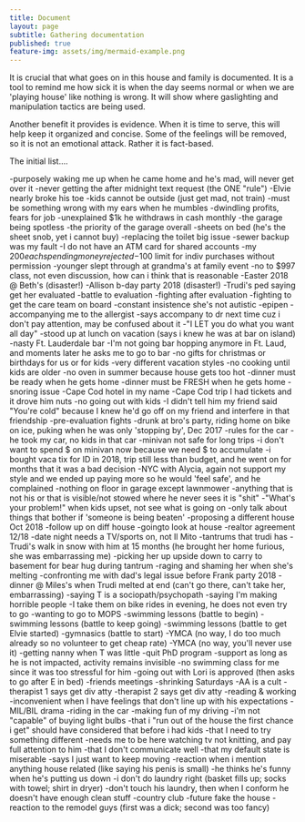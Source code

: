 ```yaml
---
title: Document
layout: page
subtitle: Gathering documentation
published: true
feature-img: assets/img/mermaid-example.png
---
```

It is crucial that what goes on in this house and family is documented. It is a tool to remind me how sick it is when the day seems normal or when we are 'playing house' like nothing is wrong. It will show where gaslighting and manipulation tactics are being used. 

Another benefit it provides is evidence. When it is time to serve, this will help keep it organized and concise. Some of the feelings will be removed, so it is not an emotional attack. Rather it is fact-based.

The initial list....

-purposely waking me up when he came home and he's mad, will never get over it 
-never getting the after midnight text request (the ONE "rule")
-Elvie nearly broke his toe
-kids cannot be outside (just get mad, not train)
-must be something wrong with my ears when he mumbles
-dwindling profits, fears for job
-unexplained $1k he withdraws in cash monthly
-the garage being spotless
-the priority of the garage overall
-sheets on bed (he's the sheet snob, yet i cannot buy)
-replacing the toilet big issue
-sewer backup was my fault
-I do not have an ATM card for shared accounts
-my $200 each spending money rejected
-$100 limit for indiv purchases without permission
-younger slept through at grandma's at family event
-no to $997 class, not even discussion, how can i think that is reasonable
-Easter 2018 @ Beth's (disaster!)
-Allison b-day party 2018 (disaster!)
-Trudi's ped saying get her evaluated
-battle to evaluation
-fighting after evaluation
-fighting to get the care team on board
-constant insistence she's not autistic
-epipen
-accompanying me to the allergist
-says accompany to dr next time cuz i don't pay attention, may be confused about it
-"I LET you do what you want all day"
-stood up at lunch on vacation (says i knew he was at bar on island)
-nasty Ft. Lauderdale bar
-I'm not going bar hopping anymore in Ft. Laud, and moments later he asks me to go to bar
-no gifts for christmas or birthdays for us or for kids
-very different vacation styles
-no cooking until kids are older
-no oven in summer because house gets too hot
-dinner must be ready when he gets home
-dinner must be FRESH when he gets home
-snoring issue
-Cape Cod hotel in my name
-Cape Cod trip I had tickets and it drove him nuts
-no going out with kids
-I didn't tell him my friend said "You're cold" because I knew he'd go off on my friend and interfere in that friendship
-pre-evaluation fights
-drunk at bro's party, riding home on bike on ice, puking when he was only 'stopping by', Dec 2017
-rules for the car
-he took my car, no kids in that car
-minivan not safe for long trips
-i don't want to spend $ on minivan now because we need $ to accumulate
-i bought vaca tix for ID in 2018, trip still less than budget, and he went on for months that it was a bad decision
-NYC with Alycia, again not support my style and we ended up paying more so he would 'feel safe', and he complained
-nothing on floor in garage except lawnmower
-anything that is not his or that is visible/not stowed where he never sees it is "shit"
-"What's your problem!" when kids upset, not see what is going on
-only talk about things that bother if 'someone is being beaten'
-proposing a different house Oct 2018
-follow up on diff house
-goingto look at house
-realtor agreement 12/18
-date night needs a TV/sports on, not Il Mito
-tantrums that trudi has
-Trudi's walk in snow with him at 15 months (he brought her home furious, she was embarrassing me)
-picking her up upside down to carry to basement for bear hug during tantrum
-raging and shaming her when she's melting
-confronting me with dad's legal issue before Frank party 2018
-dinner @ Miles's when Trudi melted at end (can't go there, can't take her, embarrassing)
-saying T is a sociopath/psychopath
-saying I'm making horrible people
-I take them on bike rides in evening, he does not even try to go
-wanting to go to MOPS
-swimming lessons (battle to begin)
-swimming lessons (battle to keep going)
-swimming lessons (battle to get Elvie started)
-gymnasics (battle to start)
-YMCA (no way, I do too much already so no volunteer to get cheap rate)
-YMCA (no way, you'll never use it)
-getting nanny when T was little
-quit PhD program
-support as long as he is not impacted, activity remains invisible
-no swimming class for me since it was too stressful for him
-going out with Lori is approved (then asks to go after E in bed)
-friends meetings
-shrinking Saturdays
-AA is a cult
-therapist 1 says get div atty
-therapist 2 says get div atty
-reading & working
-inconvenient when I have feelings that don't line up with his expectations
-MIL/BIL drama
-riding in the car
-making fun of my driving
-i'm not "capable" of buying light bulbs
-that i "run out of the house the first chance i get" should have considered that before i had kids
-that I need to try something different
-needs me to be here watching tv not knitting, and pay full attention to him
-that I don't communicate well
-that my default state is miserable
-says I just want to keep moving
-reaction when i mention anything house related (like saying his penis is small)
-he thinks he's funny when he's putting us down
-i don't do laundry right (basket fills up; socks with towel; shirt in dryer)
-don't touch his laundry, then when I conform he doesn't have enough clean stuff
-country club
-future fake the house
-reaction to the remodel guys (first was a dick; second was too fancy)



